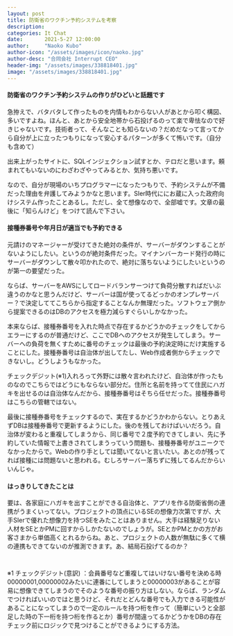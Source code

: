 ```yaml
---
layout: post
title: 防衛省のワクチン予約システムを考察
description: 
categories: It Chat
date:       2021-5-27 12:00:00
author:     "Naoko Kubo"
author-icon: "/assets/images/icon/naoko.jpg"
author-desc: "合同会社 Interrupt CEO"
header-img: "/assets/images/338818401.jpg"
image: "/assets/images/338818401.jpg"
---
```


<h4 class="blogtitle">防衛省のワクチン予約システムの作りがひどいと話題です</h4>
<p>急拵えで、バタバタして作ったものを内情もわからない人があとから叩く構図、多いですよね。ほんと、あとから安全地帯から石投げるのって楽で卑怯なので好きじゃないです。技術者って、そんなことも知らないの？だめだなって言ってから自分が上に立ったつもりになって安心するパターンが多くて怖いです。（自分も含めて）</p>
<p>出来上がったサイトに、SQLインジェクション試すとか、テロだと思います。頼まれてもいないのにわざわざやってみるとか、気持ち悪いです。</p>
<p>なので、自分が現場のいちプログラマーになったつもりで、予約システムが不備だった理由を弁護してみようかなと思います。SIer時代ににお蔵に入った政府向けシステム作ったことあるし。ただし、全て想像なので、全部嘘です。文章の最後に「知らんけど」をつけて読んで下さい。</p>

<h4 class="blogtitle">接種券番号や年月日が適当でも予約できる</h4>
<p>元請けのマネージャーが受けてきた絶対の条件が、サーバーがダウンすることがないようにしたい。というのが絶対条件だった。マイナンバーカード発行の時にサーバーがダウンして散々叩かれたので、絶対に落ちないようにしたいというのが第一の要望だった。</p>
<p>ならば、サーバーをAWSにしてロードバランサーつけて負荷分散すればだいぶ違うのかなと思うんだけど、サーバーは国が使ってるどっかのオンプレサーバー？で決定しててこちらから指定することなんか無理だった。ソフトウェア側から提案できるのはDBのアクセスを極力減らすぐらいしかなかった。</p>
<p>本来ならば、接種券番号を入れた時点で存在するかどうかのチェックをしてからエラーにするのが普通だけど、ここでDBへのアクセスが発生してしまう。サーバーへの負荷を無くすために番号のチェックは最後の予約決定時にだけ実施することにした。接種券番号は自治体が出してたし、Web作成者側からチェックできないし。どうしようもなかった。</p>
<p>チェックデジット(※1)入れろって外野には散々言われたけど、自治体が作ったものなのでこちらではどうにもならない部分だ。住所と名前を持ってて住民にハガキを出せるのは自治体なんだから、接種券番号はそちら任せだった。接種券番号はこちらの管轄ではない。</p>
<p> 最後に接種券番号をチェックするので、実在するかどうかわからない。とりあえずDBは接種券番号で更新するようにした。後のを残しておけばいいだろう。自治体が変わると重複してしまうから、同じ番号で２度予約できてしまい、先に予約していた情報で上書きされてしまうっていう問題も、接種券番号がユニークでなかったからで。Webの作り手としては聞いてないと言いたい。あとのが残ってれば接種には問題ないと思われる。むしろサーバー落ちずに残してるんだからいいんじゃ。</p>
<h4 class="blogtitle">はっきりしてきたことは</h4>
<p>要は、各家庭にハガキを出すことができる自治体と、アプリを作る防衛省側の連携がうまくいってない。プロジェクトの頂点にいるSEの想像力次第ですが、大手SIerで優れた想像力を持つSEをみたことはありません。大手は経験足りない人材をSEとかPMに回すからしかたないのでしょうが。SEとかPMとかの方がお客さまから単価高くとれるからね。あと、プロジェクトの人数が無駄に多くて横の連携もできてないのが推測できます。あ、結局石投げてるのか？</p>

<p style="margin-top:3em;">※1 チェックデジット(意訳)
：会員番号など重複してはいけない番号を決める時00000001,00000002みたいに連番にしてしまうと00000003があることが容易に想像できてしまうのでそのような番号の振り方はしない。ならば、ランダムでつければいいのではと思うけど、それだとどんな番号でも入力できる可能性があることになってしまうので一定のルールを持つ桁を作って（簡単にいうと全部足した時の下一桁を持つ桁を作るとか）番号が間違ってるかどうかをDBの存在チェック前にロジックで見つけることができるようにする方法。</p>

